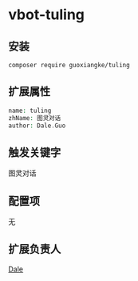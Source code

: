# vbot-tuling

## 安装

```
composer require guoxiangke/tuling
```

## 扩展属性

```php
name: tuling
zhName: 图灵对话
author: Dale.Guo
```

## 触发关键字

图灵对话

## 配置项

无

## 扩展负责人

[Dale](https://github.com/guoxiangke)
